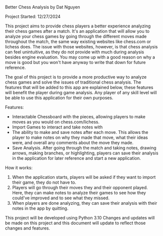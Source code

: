 Better Chess Analysis by Dat Nguyen

Project Started: 12/27/2024

This project aims to provide chess players a better experience analyzing their chess games after a match.
It's an application that will allow you to analyze your chess games by going through the different moves made throughout the match, the same way existing websites like chess.com or lichess does.
The issue with those websites, however, is that chess analysis can feel unintuitive, as they do not provide with much during analysis besides engine evaluation. You may come up with a good reason on why a move is good but you won't have anyway to write that down for future reference.  

The goal of this project is to provide a more productive way to analyze chess games and solve the issues of traditional chess analysis. The features that will be added to this app are explained below, these features will benefit the player during game analysis. Any player of any skill level will be able to use this application for their own purposes.

Features:
- Interactable Chessboard with the pieces, allowing players to make moves as you would on chess.com/lichess.
- Import Games to interact and take notes with
- The ability to make and save notes after each move. This allows the player to make notes on why they made that move, what their ideas were, and overall any comments about the move they made.
- Save Analysis. After going through the match and taking notes, drawing arrows, making branches, or highlighting, players can save their analysis in the application for later reference and start a new application.

How it works:
1. When the application starts, players will be asked if they want to import their game, they do not have to.
2. Players will go through their moves they and their opponent played. Here, they can make notes to analyze their games to see how they could've improved and to see what they missed.
3. When players are done analyzing, they can save their analysis with their notes in the app by quitting. 

This project will be developed using Python 3.10
Changes and updates will be made on this project and this document will update to reflect those changes and features.

